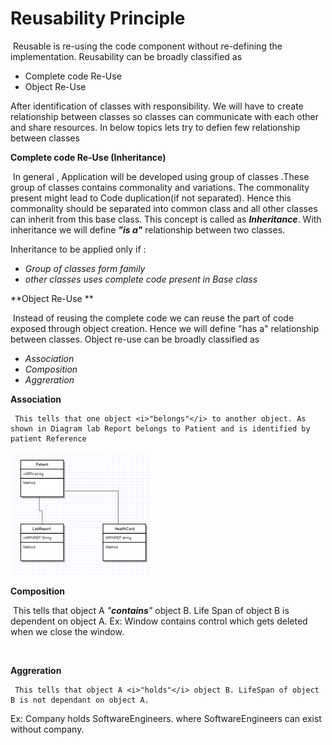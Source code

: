 # Reusability Principle

​			Reusable is re-using the code component without re-defining the implementation.
Reusability can be broadly classified as 

<ul>
  <li>Complete code Re-Use</li>
  <li> Object Re-Use</li>
</ul>
After identification of classes with responsibility. We will have to create relationship between classes so classes can communicate with each other and share resources. In below topics lets try to defien few relationship between classes

**Complete code Re-Use (Inheritance)**

​		  In general , Application will be developed using group of classes .These group of classes contains commonality and variations. The commonality present might lead to Code duplication(if not separated).
Hence this commonality should be separated into common class and all other classes can inherit from this base class. This concept is called as ***Inheritance***.
With inheritance we will define ***"is a"*** relationship between two classes.

Inheritance to be applied only if :

<ul>
  <li><i>Group of classes form family</i></li>
  <li><i>other classes uses complete code present in Base class</i></li>
</ul>




**Object Re-Use **

​		Instead of reusing the complete code we can reuse the part of code exposed through object creation. Hence we will define "has a" relationship between classes.
Object re-use can be broadly classified as 

<ul>
  <li><i>Association</i></li>
  <li><i>Composition</i></li>
  <li><i>Aggreration</i></li>
</ul>



**Association**

 	 This tells that one object <i>"belongs"</i> to another object. As shown in Diagram lab Report belongs to Patient and is identified by patient Reference

<img src="Assosiation.png" style="zoom:50%;" />



**Composition**

​	  This tells that object A <i>"**contains**"</i> object B. Life Span of object B is dependent on object A.
  Ex: Window contains control which gets deleted when we close the window.


​      

**Aggreration**

 	 This tells that object A <i>"holds"</i> object B. LifeSpan of object B is not dependant on object A.
  Ex: Company holds SoftwareEngineers. where SoftwareEngineers can exist without company.

